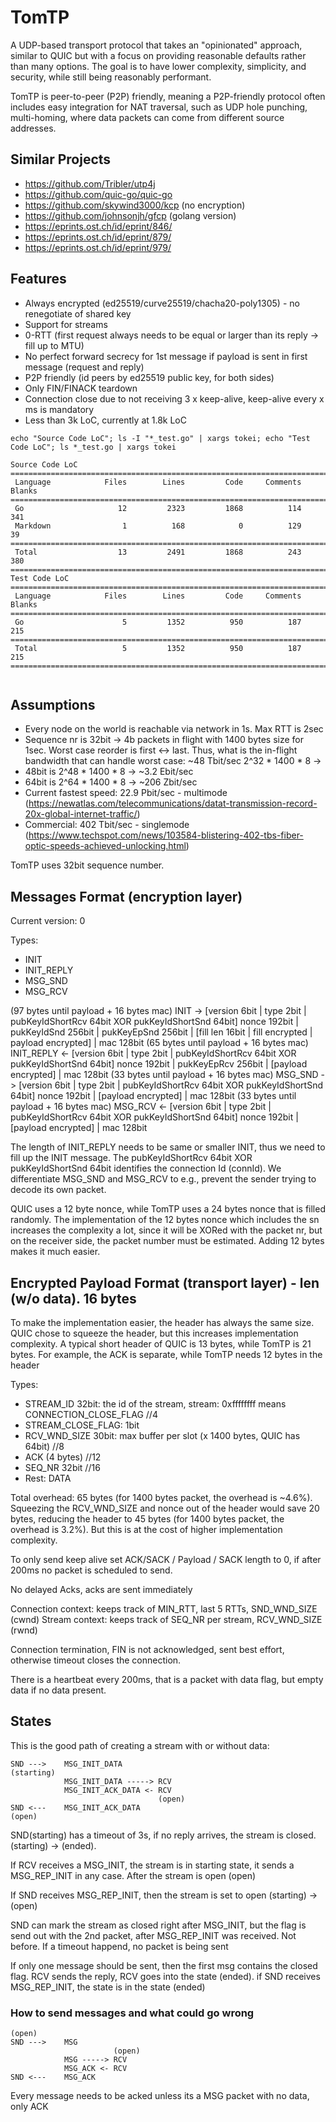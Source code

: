 # TomTP

A UDP-based transport protocol that takes an "opinionated" approach, similar to QUIC but with a focus 
on providing reasonable defaults rather than many options. The goal is to have lower complexity, 
simplicity, and security, while still being reasonably performant.

TomTP is peer-to-peer (P2P) friendly, meaning a P2P-friendly protocol often includes easy integration
for NAT traversal, such as UDP hole punching, multi-homing, where data packets can come from different 
source addresses.

## Similar Projects

* https://github.com/Tribler/utp4j
* https://github.com/quic-go/quic-go
* https://github.com/skywind3000/kcp (no encryption)
* https://github.com/johnsonjh/gfcp (golang version)
* https://eprints.ost.ch/id/eprint/846/
* https://eprints.ost.ch/id/eprint/879/
* https://eprints.ost.ch/id/eprint/979/

## Features

* Always encrypted (ed25519/curve25519/chacha20-poly1305) - no renegotiate of shared key
* Support for streams
* 0-RTT (first request always needs to be equal or larger than its reply -> fill up to MTU)
* No perfect forward secrecy for 1st message if payload is sent in first message (request and reply)
* P2P friendly (id peers by ed25519 public key, for both sides)
* Only FIN/FINACK teardown
* Connection close due to not receiving 3 x keep-alive, keep-alive every x ms is mandatory
* Less than 3k LoC, currently at 1.8k LoC

```
echo "Source Code LoC"; ls -I "*_test.go" | xargs tokei; echo "Test Code LoC"; ls *_test.go | xargs tokei

Source Code LoC
===============================================================================
 Language            Files        Lines         Code     Comments       Blanks
===============================================================================
 Go                     12         2323         1868          114          341
 Markdown                1          168            0          129           39
===============================================================================
 Total                  13         2491         1868          243          380
===============================================================================
Test Code LoC
===============================================================================
 Language            Files        Lines         Code     Comments       Blanks
===============================================================================
 Go                      5         1352          950          187          215
===============================================================================
 Total                   5         1352          950          187          215
===============================================================================


```

## Assumptions

* Every node on the world is reachable via network in 1s. Max RTT is 2sec
* Sequence nr is 32bit -> 4b packets in flight with 1400 bytes size for 1sec. Worst case reorder 
is first <-> last. Thus, what is the in-flight bandwidth that can handle worst case: ~48 Tbit/sec
2^32 * 1400 * 8 -> 
 * 48bit is 2^48 * 1400 * 8 -> ~3.2 Ebit/sec
 * 64bit is 2^64 * 1400 * 8 -> ~206 Zbit/sec
 * Current fastest speed: 22.9 Pbit/sec - multimode (https://newatlas.com/telecommunications/datat-transmission-record-20x-global-internet-traffic/)
 * Commercial: 402 Tbit/sec - singlemode (https://www.techspot.com/news/103584-blistering-402-tbs-fiber-optic-speeds-achieved-unlocking.html)

TomTP uses 32bit sequence number.

## Messages Format (encryption layer)

Current version: 0

Types:
* INIT
* INIT_REPLY
* MSG_SND
* MSG_RCV

(97 bytes until payload + 16 bytes mac)
INIT       -> [version 6bit | type 2bit | pubKeyIdShortRcv 64bit XOR pukKeyIdShortSnd 64bit] nonce 192bit | pukKeyIdSnd 256bit | pukKeyEpSnd 256bit | [fill len 16bit | fill encrypted | payload encrypted] | mac 128bit
(65 bytes until payload + 16 bytes mac)
INIT_REPLY <- [version 6bit | type 2bit | pubKeyIdShortRcv 64bit XOR pukKeyIdShortSnd 64bit] nonce 192bit | pukKeyEpRcv 256bit | [payload encrypted] | mac 128bit
(33 bytes until payload + 16 bytes mac)
MSG_SND    -> [version 6bit | type 2bit | pubKeyIdShortRcv 64bit XOR pukKeyIdShortSnd 64bit] nonce 192bit | [payload encrypted] | mac 128bit
(33 bytes until payload + 16 bytes mac)
MSG_RCV    <- [version 6bit | type 2bit | pubKeyIdShortRcv 64bit XOR pukKeyIdShortSnd 64bit] nonce 192bit | [payload encrypted] | mac 128bit

The length of INIT_REPLY needs to be same or smaller INIT, thus we need to fill up the INIT message. 
The pubKeyIdShortRcv 64bit XOR pukKeyIdShortSnd 64bit identifies the connection Id (connId). 
We differentiate MSG_SND and MSG_RCV to e.g., prevent the sender trying to decode its own packet.

QUIC uses a 12 byte nonce, while TomTP uses a 24 bytes nonce that is filled randomly. The implementation of the 12 bytes
nonce which includes the sn increases the complexity a lot, since it will be XORed with the packet nr, but on the
receiver side, the packet number must be estimated. Adding 12 bytes makes it much easier.

## Encrypted Payload Format (transport layer) - len (w/o data). 16 bytes

To make the implementation easier, the header has always the same size. QUIC chose to squeeze the header, but this
increases implementation complexity. A typical short header of QUIC is 13 bytes, while TomTP is 21 bytes. For example,
the ACK is separate, while TomTP needs 12 bytes in the header

Types:
* STREAM_ID 32bit: the id of the stream, stream: 0xffffffff means CONNECTION_CLOSE_FLAG //4 
* STREAM_CLOSE_FLAG: 1bit
* RCV_WND_SIZE 30bit: max buffer per slot (x 1400 bytes, QUIC has 64bit) //8
* ACK (4 bytes) //12
* SEQ_NR 32bit //16
* Rest: DATA
 
Total overhead: 65 bytes (for 1400 bytes packet, the overhead is ~4.6%). Squeezing the RCV_WND_SIZE and nonce out of the header
would save 20 bytes, reducing the header to 45 bytes (for 1400 bytes packet, the overhead is 3.2%). But this is at 
the cost of higher implementation complexity.

To only send keep alive set ACK/SACK / Payload / SACK length to 0, if after 200ms no packet is scheduled to send.

No delayed Acks, acks are sent immediately

Connection context: keeps track of MIN_RTT, last 5 RTTs, SND_WND_SIZE (cwnd)
Stream context: keeps track of SEQ_NR per stream, RCV_WND_SIZE (rwnd)

Connection termination, FIN is not acknowledged, sent best effort, otherwise timeout closes the connection.

There is a heartbeat every 200ms, that is a packet with data flag, but empty data if no data present.

## States

This is the good path of creating a stream with or without data:

```
SND --->    MSG_INIT_DATA
(starting)  
            MSG_INIT_DATA -----> RCV
            MSG_INIT_ACK_DATA <- RCV
                                 (open)
SND <---    MSG_INIT_ACK_DATA                
(open)                            
```


SND(starting) has a timeout of 3s, if no reply arrives, the stream is closed.
(starting) -> (ended). 

If RCV receives a MSG_INIT, the stream is in starting state, it 
sends a MSG_REP_INIT in any case. After the stream is open
(open)

If SND receives MSG_REP_INIT, then the stream is set to open
(starting) -> (open)

SND can mark the stream as closed right after MSG_INIT, but the flag is send
out with the 2nd packet, after MSG_REP_INIT was received. Not before. If a
timeout happend, no packet is being sent

If only one message should be sent, then the first msg contains the closed flag. 
RCV sends the reply, RCV goes into the state (ended). if SND receives MSG_REP_INIT,
the state is in the state (ended)

### How to send messages and what could go wrong

```
(open)
SND --->    MSG
                       (open)
            MSG -----> RCV
            MSG_ACK <- RCV
SND <---    MSG_ACK                       
```

Every message needs to be acked unless its a MSG packet with no data, only ACK